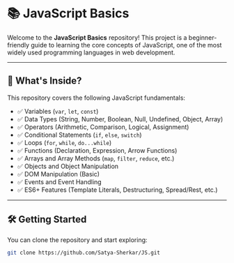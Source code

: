 # 📚 JavaScript Basics

Welcome to the **JavaScript Basics** repository! This project is a beginner-friendly guide to learning the core concepts of JavaScript, one of the most widely used programming languages in web development.

---

## 🚀 What's Inside?

This repository covers the following JavaScript fundamentals:

- ✅ Variables (`var`, `let`, `const`)
- ✅ Data Types (String, Number, Boolean, Null, Undefined, Object, Array)
- ✅ Operators (Arithmetic, Comparison, Logical, Assignment)
- ✅ Conditional Statements (`if`, `else`, `switch`)
- ✅ Loops (`for`, `while`, `do...while`)
- ✅ Functions (Declaration, Expression, Arrow Functions)
- ✅ Arrays and Array Methods (`map`, `filter`, `reduce`, etc.)
- ✅ Objects and Object Manipulation
- ✅ DOM Manipulation (Basic)
- ✅ Events and Event Handling
- ✅ ES6+ Features (Template Literals, Destructuring, Spread/Rest, etc.)

---

## 🛠️ Getting Started

You can clone the repository and start exploring:

```bash
git clone https://github.com/Satya-Sherkar/JS.git
